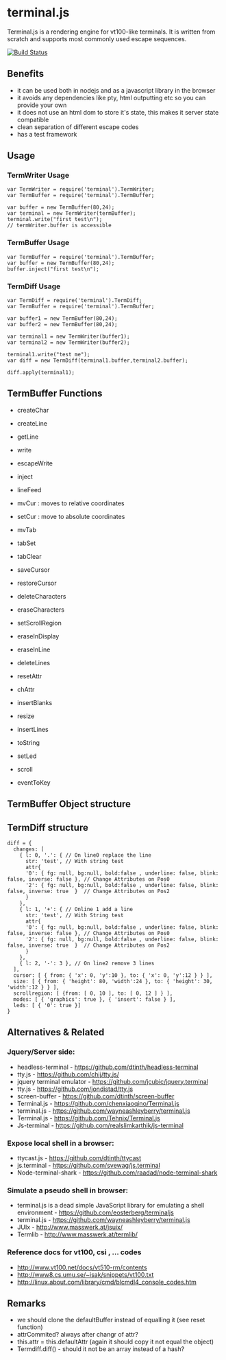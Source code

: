 # terminal.js

Terminal.js is a rendering engine for vt100-like terminals.
It is written from scratch and supports most commonly used escape sequences.

[![Build Status](https://travis-ci.org/c3ks/terminal.js.png)](https://travis-ci.org/c3ks/terminal.js)

## Benefits

- it can be used both in nodejs and as a javascript library in the browser
- it avoids any dependencies like pty, html outputting etc so you can provide your own
- it does not use an html dom to store it's state, this makes it server state compatible
- clean separation of different escape codes
- has a test framework

## Usage
### TermWriter Usage

    var TermWriter = require('terminal').TermWriter;
    var TermBuffer = require('terminal').TermBuffer;

    var buffer = new TermBuffer(80,24);
    var terminal = new TermWriter(termBuffer);
    terminal.write("first test\n");
    // termWriter.buffer is accessible

### TermBuffer Usage

    var TermBuffer = require('terminal').TermBuffer;
    var buffer = new TermBuffer(80,24);
    buffer.inject("first test\n");

### TermDiff Usage

    var TermDiff = require('terminal').TermDiff;
    var TermBuffer = require('terminal').TermBuffer;

    var buffer1 = new TermBuffer(80,24);
    var buffer2 = new TermBuffer(80,24);

    var terminal1 = new TermWriter(buffer1);
    var terminal2 = new TermWriter(buffer2);

    terminal1.write("test me");
    var diff = new TermDiff(terminal1.buffer,terminal2.buffer);

    diff.apply(terminal1);

## TermBuffer Functions

- createChar
- createLine
- getLine

- write
- escapeWrite
- inject
- lineFeed
- mvCur : moves to relative coordinates
- setCur : move to absolute coordinates
- mvTab
- tabSet
- tabClear
- saveCursor
- restoreCursor
- deleteCharacters
- eraseCharacters
- setScrollRegion
- eraseInDisplay
- eraseInLine
- deleteLines
- resetAttr
- chAttr
- insertBlanks
- resize
- insertLines
- toString
- setLed
- scroll
- eventToKey


## TermBuffer Object structure

## TermDiff structure

    diff = {
      changes: [
        { l: 0, '.': { // On line0 replace the line
          str: 'test', // With string test
          attr{
          '0': { fg: null, bg:null, bold:false , underline: false, blink: false, inverse: false }, // Change Attributes on Pos0
          '2': { fg: null, bg:null, bold:false , underline: false, blink: false, inverse: true  }  // Change Attributes on Pos2
          }
        },
        { l: 1, '+': { // Online 1 add a line
          str: 'test', // With String test
          attr{
          '0': { fg: null, bg:null, bold:false , underline: false, blink: false, inverse: false }, // Change Attributes on Pos0
          '2': { fg: null, bg:null, bold:false , underline: false, blink: false, inverse: true  }  // Change Attributes on Pos2
          }
        },
        { l: 2, '-': 3 }, // On line2 remove 3 lines
      ],
      cursor: [ { from: { 'x': 0, 'y':10 }, to: { 'x': 0, 'y':12 } } ],
      size: [ { from: { 'height': 80, 'width':24 }, to: { 'height': 30, 'width':12 } } ],
      scrollregion: [ {from: [ 0, 10 ], to: [ 0, 12 ] } ],
      modes: [ { 'graphics': true }, { 'insert': false } ],
      leds: [ { '0': true }]
    }

## Alternatives & Related
### Jquery/Server side:

- headless-terminal - <https://github.com/dtinth/headless-terminal>
- tty.js - <https://github.com/chjj/tty.js/> 
- jquery terminal emulator  - <https://github.com/jcubic/jquery.terminal>
- tty.js - <https://github.com/jondistad/tty.js>
- screen-buffer - <https://github.com/dtinth/screen-buffer>
- Terminal.js - <https://github.com/chenxiaoqino/Terminal.js>
- terminal.js - <https://github.com/wayneashleyberry/terminal.js>
- Terminal.js - <https://github.com/Tehnix/Terminal.js>
- Js-terminal - <https://github.com/realslimkarthik/js-terminal>

### Expose local shell in a browser:

- ttycast.js - <https://github.com/dtinth/ttycast>
- js.terminal - <https://github.com/svewag/js.terminal>
- Node-terminal-shark - <https://github.com/raadad/node-terminal-shark>

### Simulate a pseudo shell in browser:

- terminal.js is a dead simple JavaScript library for emulating a shell environment - <https://github.com/eosterberg/terminaljs>
- terminal.js - <https://github.com/wayneashleyberry/terminal.js>
- JUIx - <http://www.masswerk.at/jsuix/>
- Termlib - <http://www.masswerk.at/termlib/>

### Reference docs for vt100, csi , ... codes

- <http://www.vt100.net/docs/vt510-rm/contents>
- <http://www8.cs.umu.se/~isak/snippets/vt100.txt>
- <http://linux.about.com/library/cmd/blcmdl4_console_codes.htm>

## Remarks

- we should clone the defaultBuffer instead of equalling it (see reset function)
- attrCommited? always after changr of attr?
- this.attr = this.defaultAttr (again it should copy it not equal the object)
- Termdiff.diff() - should it not be an array instead of a hash?
